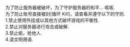 为了防止服务器被破坏，为了守护服务器的和平... 咳咳.  
为了防止账号直接被封[循环 Kill]，请查看并遵守以下的守则.  
1.禁止使用外挂或以其他方式破坏游戏的平衡性.  
2.禁止对服务器进行攻击或破解.  
3.禁止偷，抢他人.  
4.请文明用语.
